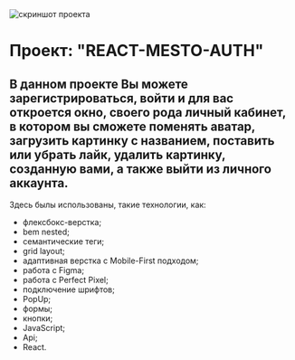 <div>
  <img src="../src/images/mesto_react.png" alt="скриншот проекта">
</div>

# Проект: "REACT-MESTO-AUTH"

## В данном проекте Вы можете зарегистрироваться, войти и для вас откроется окно, своего рода личный кабинет, в котором вы сможете поменять аватар, загрузить картинку с названием, поставить или убрать лайк, удалить картинку, созданную вами, а также выйти из личного аккаунта.

Здесь былы использованы, такие технологии, как:

* флексбокс-верстка;
* bem nested;
* семантические теги;
* grid layout;
* адаптивная верстка с Mobile-First подходом;
* работа с Figma;
* работа с Perfect Pixel;
* подключение шрифтов;
* PopUp;
* формы;
* кнопки;
* JavaScript;
* Api;
* React.